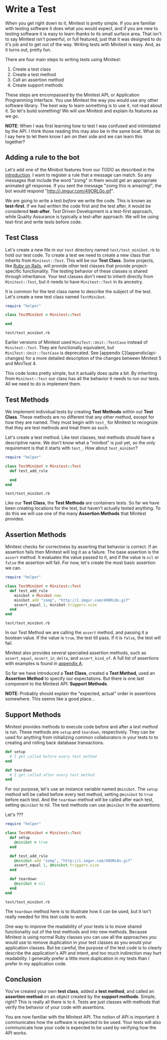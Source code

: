 Write a Test
============

When you get right down to it, Minitest is pretty simple. If you are familiar with testing software it does what you would expect, and if you are new to testing software it is easy to learn thanks to its small surface area. That isn't to say Minitest isn't powerful, or full featured, just that it was designed to do it's job and to get out of the way. Writing tests with Minitest is easy. And, as it turns out, pretty fun.

There are four main steps to writing tests using Minitest:

1. Create a test class
2. Create a test method
3. Call an assertion method
4. Create support methods

These steps are encompassed by the Minitest API, or Application Programming Interface. You use Minitest the way you would use any other software library. The best way to learn something is to use it, not read about it. So let's build something! We will use Minitest and explain its features as we go.

**NOTE**: When I was first learning how to test I was confused and intimidated by the API. I think those reading this may also be in the same boat. What do I say here to let them know I am on their side and we can learn this together?

Adding a rule to the bot
------------------------

Let's add one of the Minibot features from our TODO as described in the [introduction](introduction). I want to register a rule that a message can match. So any messages that include the word "zomg" in them would get an appropriate animated gif response. If you sent the message "zomg this is amazing!", the bot would respond "http://i.imgur.com/49ORL0o.gif".

We are going to write a test *before* we write the code. This is known as **test-first**. If we had written the code first and the test after, it would be considered **test-after**. Test Driven Development is a test-first approach, while Quality Assurance is typically a test-after approach. We will be using test-first and write tests before code.

Test Class
----------

Let's create a new file in our `test` directory named `test/test_minibot.rb` to hold our test code. To create a test we need to create a new class that inherits from `Minitest::Test`. This will be our **Test Class**. Some projects, like [Ruby on Rails](http://rubyonrails.org/), will provide other test classes that provide project-specific functionality. The testing behavior of these classes is shared through inheritance. Your test classes don't need to inherit directly from `Minitest::Test`, but it needs to have `Minitest::Test` in its ancestry.

It is common for the test class name to describe the subject of the test. Let's create a new test class named `TestMinibot`.

```ruby
require "helper"

class TestMinibot < Minitest::Test

end
```

`test/test_minibot.rb`

<aside>
<p>Earlier versions of Minitest used <code>MiniTest::Unit::TestCase</code> instead of <code>Minitest::Test</code>. They are functionally equivalent, but <code>MiniTest::Unit::TestCase</code> is deprecated. See [appendix C](appendix/api-changes) for a more detailed description of the changes between Minitest 5 and MiniTest 4.</p>
</aside>

This code looks pretty simple, but it actually does quite a bit. By inheriting from `Minitest::Test` our class has all the behavior it needs to run our tests. All we need to do is implement them.

Test Methods
------------

We implement individual tests by creating **Test Methods** within out **Test Class**. These methods are no different that any other method, except for how they are named. They must begin with `test_` for Minitest to recognize that they are test methods and treat them as such.

Let's create a test method. Like test classes, test methods should have a descriptive name. We don't know what a "minibot" is just yet, so the only requirement is that it starts with `test_`. How about `test_minibot`?

```ruby
require "helper"

class TestMinibot < Minitest::Test
  def test_add_rule

  end
end
```

`test/test_minibot.rb`

Like our **Test Class**, the **Test Methods** are containers tests. So far we have been creating locations for the test, but haven't actually tested anything. To do this we will use one of the many **Assertion Methods** that Minitest provides.

Assertion Methods
-----------------

Minitest checks for correctness by asserting that behavior is correct. If an assertion fails then Minitest will log it as a failure. The base assertion is the `assert` method. It evaluates the value passed to it, and if the value is `nil` or `false` the assertion will fail. For now, let's create the most basic assertion we can.

```ruby
require "helper"

class TestMinibot < Minitest::Test
  def test_add_rule
    minibot = Minibot.new
    minibot.add "zomg", "http://i.imgur.com/49ORL0o.gif"
    assert_equal 1, minibot.triggers.size
  end
end
```

`test/test_minibot.rb`

In our Test Method we are calling the `assert` method, and passing it a boolean value. If the value is `true`, the test till pass. If it is `false`, the test will fail.

Minitest also provides several specialied assertion methods, such as `assert_equal`, `assert_in_delta`, and `assert_kind_of`. A full list of assertions with examples is found in [appendix A](appendix/assertions).

So far we have introduced a **Test Class**, created a **Test Method**, used an **Assertion Method** to specify our expectations. But there is one last component to the Minitest API: **Support Methods**.

**NOTE**: Probably should explain the "expected, actual" order in assertions somewhere. This seems like a good place...

Support Methods
---------------

Minitest provides methods to execute code before and after a *test method* is run. These methods are `setup` and `teardown`, respectively. They can be used for anything from initializing common collaborators in your tests to to creating and rolling back database transactions.

```ruby
def setup
  # I get called before every test method
end

def teardown
  # I get called after every test method
end
```

For our purpose, let's use an instance variable named `@minibot`. The `setup` method will be called before every test method, setting `@minibot` to `true` before each test. And the `teardown` method will be called after each test, setting `@minibot` to nil. The test methods can use `@minibot` in the assertions.

Let's ???

```ruby
require "helper"

class TestMinibot < Minitest::Test
  def setup
    @minibot = true
  end

  def test_add_rule
    @minibot.add "zomg", "http://i.imgur.com/49ORL0o.gif"
    assert_equal 1, @minibot.triggers.size
  end

  def teardown
    @minibot = nil
  end
end
```

`test/test_minibot.rb`

The `teardown` method here is to illustrate how it can be used, but it isn't really needed for this test code to work.

One way to improve the readability of your tests is to move shared functionality out of the test methods and into new methods. Because Minitest is using normal Ruby classes you can use all the approaches you would use to remove duplication in your test classes as you would your application classes. But be careful, the purpose of the test code is to clearly describe the application's API and intent, and too much indirection may hurt readability. I generally prefer a little more duplication in my tests than I prefer in my application code.

Conclusion
----------

You've created your own **test class**, added a **test method**, and called an **assertion method** on an object created by the **support methods**. Simple, right? This is really all there is to it. Tests are just classes with methods that verify the behavior of your code with assertions.

You are now familiar with the Minitest API. The notion of API is important: it communicates how the software is expected to be used. Your tests will also communicate how your code is expected to be used by verifying how the API works.
